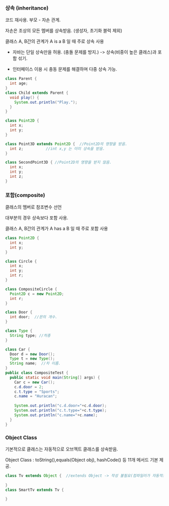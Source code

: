 ### 상속 (inheritance)

코드 재사용. 부모 - 자손 관계.

자손은 조상의 모든 멤버를 상속받음. (생성자, 초기화 블럭 제외)

클래스 A, B간의 관계가 A is a B 일 때 주로 상속 사용

- 자바는 단일 상속만을 허용. (충돌 문제를 방지.) -> 상속(비중이 높은 클래스)과 포함 섞기.

- 인터페이스 이용 시 충동 문제를 해결하며 다중 상속 가능.

  

```java
class Parent {
  int age;
}
class Child extends Parent { 
  void play() {
    System.out.println("Play.");
  }
}
```



```java
class Point2D {
  int x;
  int y;
}

class Point3D extends Point2D {  //Point2D의 영향을 받음.
  int z;          //int x,y 는 이미 상속을 받음.
}

class SecondPoint3D { //Point2D의 영향을 받지 않음.
  int x;
  int y;
  int z;
}
```





### 포함(composite)

클래스의 멤버로 참조변수 선언

대부분의 경우 상속보다 포함 사용.

클래스 A, B간의 관계가 A has a B 일 때 주로 포함 사용

```java
class Point2D {
  int x;
  int y;
}

class Circle {
  int x;
  int y;
  int r;
}

class CompositeCircle {
  Point2D c = new Point2D;
  int r;
}
```



```java
class Door {
  int door;  //문의 개수.
}

class Type {
  String type; //차종
}

class Car {
  Door d = new Door();
  Type t = new Type();
  String name;  //차 이름.
}
public class CompositeTest {
  public static void main(String[] args) {
    Car c = new Car();
    c.d.door = 2;
    c.t.type = "Sports";
    c.name = "Huracan";
    
    System.out.println("c.d.door="+c.d.door);
    System.out.println("c.t.type="+c.t.type);
    System.out.println("c.name="+c.name);
  }
}
```



### Object Class

기본적으로 클래스는 자동적으로 오브젝트 클래스를 상속받음.

Object Class : toString(),equals(Object obj), hashCode() 등 11개 메서드 기본 제공.

```java
class Tv extends Object {  //extends Object -> 작성 불필요(컴파일러가 자동적으로 추가)
  
}
class SmartTv extends Tv {
  
}
```

